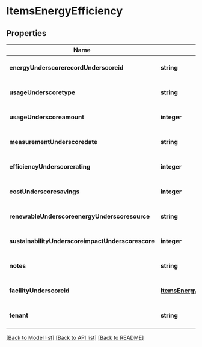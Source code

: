 # ItemsEnergyEfficiency

## Properties
Name | Type | Description | Notes
------------ | ------------- | ------------- | -------------
**energyUnderscorerecordUnderscoreid** | **string** |  | [optional] [default to null]
**usageUnderscoretype** | **string** |  | [optional] [default to null]
**usageUnderscoreamount** | **integer** |  | [optional] [default to null]
**measurementUnderscoredate** | **string** |  | [optional] [default to null]
**efficiencyUnderscorerating** | **integer** |  | [optional] [default to null]
**costUnderscoresavings** | **integer** |  | [optional] [default to null]
**renewableUnderscoreenergyUnderscoresource** | **string** |  | [optional] [default to null]
**sustainabilityUnderscoreimpactUnderscorescore** | **integer** |  | [optional] [default to null]
**notes** | **string** |  | [optional] [default to null]
**facilityUnderscoreid** | [**ItemsEnergyEfficiencyFacilityId**](ItemsEnergyEfficiencyFacilityId.md) |  | [optional] [default to null]
**tenant** | **string** |  | [optional] [default to null]

[[Back to Model list]](../README.md#documentation-for-models) [[Back to API list]](../README.md#documentation-for-api-endpoints) [[Back to README]](../README.md)


